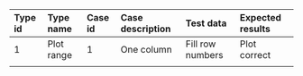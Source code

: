 | Type id  | Type name | Case id | Case description | Test data | Expected results |
| :--- | :--- | :--- | :--- | :--- | :--- |
| 1 | Plot range | 1 | One column | Fill row numbers | Plot correct |
|  |  |  |  |  |  |



